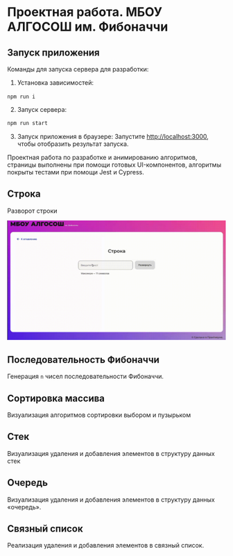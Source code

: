 # Проектная работа. МБОУ АЛГОСОШ им. Фибоначчи

## Запуск приложения

Команды для запуска сервера для разработки:

1. Установка зависимостей:

`npm run i`

2. Запуск сервера:

```bash
npm run start
```

3. Запуск приложения в браузере:
Запустите [http://localhost:3000](http://localhost:3000), чтобы отобразить результат запуска.

Проектная работа по разработке и анимированию алгоритмов, страницы выполнены при помощи готовых UI-компонентов, алгоритмы покрыты тестами при помощи Jest и Сypress.

## Строка

Разворот строки

<img src="./src/images/gifs/string.gif" alt='string gif'/>

## Последовательность Фибоначчи

Генерация `n` чисел последовательности Фибоначчи. 


## Сортировка массива

Визуализация алгоритмов сортировки выбором и пузырьком

## Стек

Визуализация удаления и добавления элементов в структуру данных стек

## Очередь

Визуализация удаления и добавления элементов в структуру данных «очередь».

## Связный список

Реализация удаления и добавления элементов в связный список. 

